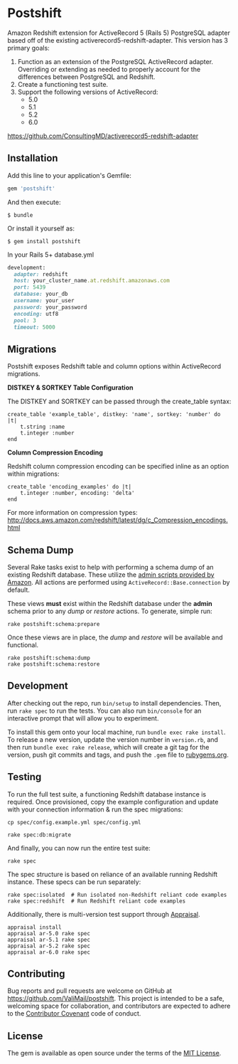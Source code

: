 # Postshift

Amazon Redshift extension for ActiveRecord 5 (Rails 5) PostgreSQL adapter based off of the existing activerecord5-redshift-adapter.  This version has 3 primary goals:

1. Function as an extension of the PostgreSQL ActiveRecord adapter.  Overriding or extending as needed to properly account for the differences between PostgreSQL and Redshift.
2. Create a functioning test suite.
3. Support the following versions of ActiveRecord:
	* 5.0
	* 5.1
	* 5.2
	* 6.0

<https://github.com/ConsultingMD/activerecord5-redshift-adapter>

## Installation

Add this line to your application's Gemfile:

```ruby
gem 'postshift'
```

And then execute:

    $ bundle

Or install it yourself as:

    $ gem install postshift

In your Rails 5+ database.yml

```ruby
development:
  adapter: redshift
  host: your_cluster_name.at.redshift.amazonaws.com
  port: 5439
  database: your_db
  username: your_user
  password: your_password
  encoding: utf8
  pool: 3
  timeout: 5000
```

## Migrations

Postshift exposes Redshift table and column options within ActiveRecord migrations.

**DISTKEY & SORTKEY Table Configuration**

The DISTKEY and SORTKEY can be passed through the create_table syntax:

```
create_table 'example_table', distkey: 'name', sortkey: 'number' do |t|
	t.string :name
	t.integer :number
end
```

**Column Compression Encoding**

Redshift column compression encoding can be specified inline as an option within migrations:

```
create_table 'encoding_examples' do |t|
	t.integer :number, encoding: 'delta'
end
```

For more information on compression types:
<http://docs.aws.amazon.com/redshift/latest/dg/c_Compression_encodings.html>

## Schema Dump

Several Rake tasks exist to help with performing a schema dump of an existing Redshift database.  These utilize the [admin scripts provided by Amazon](https://github.com/awslabs/amazon-redshift-utils/tree/master/src/AdminViews).  All actions are performed using `ActiveRecord::Base.connection` by default.

These views **must** exist within the Redshift database under the **admin** schema prior to any _dump_ or _restore_ actions.  To generate, simple run:

```
rake postshift:schema:prepare
```

Once these views are in place, the _dump_ and _restore_ will be available and functional.


```
rake postshift:schema:dump
rake postshift:schema:restore
```


## Development

After checking out the repo, run `bin/setup` to install dependencies. Then, run `rake spec` to run the tests. You can also run `bin/console` for an interactive prompt that will allow you to experiment.

To install this gem onto your local machine, run `bundle exec rake install`. To release a new version, update the version number in `version.rb`, and then run `bundle exec rake release`, which will create a git tag for the version, push git commits and tags, and push the `.gem` file to [rubygems.org](https://rubygems.org).

## Testing

To run the full test suite, a functioning Redshift database instance is required.  Once provisioned, copy the example configuration and update with your connection information & run the spec migrations:

	cp spec/config.example.yml spec/config.yml

	rake spec:db:migrate

And finally, you can now run the entire test suite:

	rake spec

The spec structure is based on reliance of an available running Redshift instance.  These specs can be run separately:

```
rake spec:isolated	# Run isolated non-Redshift reliant code examples
rake spec:redshift	# Run Redshift reliant code examples
```

Additionally, there is multi-version test support through [Appraisal](https://github.com/thoughtbot/appraisal).

```
appraisal install
appraisal ar-5.0 rake spec
appraisal ar-5.1 rake spec
appraisal ar-5.2 rake spec
appraisal ar-6.0 rake spec
```

## Contributing

Bug reports and pull requests are welcome on GitHub at https://github.com/ValiMail/postshift. This project is intended to be a safe, welcoming space for collaboration, and contributors are expected to adhere to the [Contributor Covenant](http://contributor-covenant.org) code of conduct.


## License

The gem is available as open source under the terms of the [MIT License](http://opensource.org/licenses/MIT).
